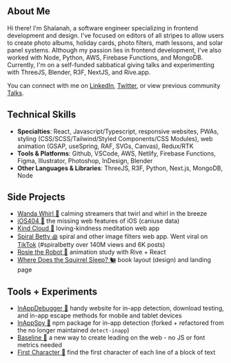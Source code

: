 <!-- ![](https://github.com/shalanah/shalanah/blob/master/shalanah.png?raw=true) -->

<!-- I create intuitive, interactive, and joyful interfaces. In the past, -->

## About Me

Hi there! I'm Shalanah, a software engineer specializing in frontend development and design. I've focused on editors of all stripes to allow users to create photo albums, holiday cards, photo filters, math lessons, and solar panel systems. Although my passion lies in frontend development, I've also worked with Node, Python, AWS, Firebase Functions, and MongoDB. Currently, I'm on a self-funded sabbatical giving talks and experimenting with ThreeJS, Blender, R3F, NextJS, and Rive.app. 

You can connect with me on <a target="_blank" href="https://linkedin.com/in/shalanah">LinkedIn</a>, <a target="_blank" href="https://twitter.com/shalanahfaith">Twitter</a>, or view previous community <a href="https://github.com/shalanah/talks">Talks</a>.

## Technical Skills
- **Specialties**: React, Javascript/Typescript, responsive websites, PWAs, styling (CSS/SCSS/Tailwind/Styled Components/CSS Modules), web animation (GSAP, useSpring, RAF, SVGs, Canvas), Redux/RTK
- **Tools & Platforms**: Github, VSCode, AWS, Netlify, Firebase Functions, Figma, Illustrator, Photoshop, InDesign, Blender
- **Other Languages & Libraries**: ThreeJS, R3F, Python, Next.js, MongoDB, Node
 
## Side Projects
- <a href="https://wandawhirl.com">Wanda Whirl 🎊</a> calming streamers that twirl and whirl in the breeze
- <a href="https://ios404.com">iOS404 🧃</a> the missing web features of iOS (caniuse data)
- <a href="https://kindcloud.app">Kind Cloud 🌈</a> loving-kindness meditation web app
- <a href="https://spiralbetty.com">Spiral Betty ꩜</a> spiral and other image filters web app. Went viral on <a href="https://tiktok.com/tag/spiralbetty">TikTok</a> (#spiralbetty over 140M views and 6K posts)
- [Rosie the Robot 🤖](https://rosie-rive.netlify.app/) animation study with Rive + React
- <a href="https://wheredoesthesquirrelsleep.com">Where Does the Squirrel Sleep? 🐿️</a> book layout (design) and landing page

## Tools + Experiments

- <a href="https://github.com/shalanah/inapp-debugger">InAppDebugger 🐞</a> handy website for in-app detection, download testing, and in-app escape methods for mobile and tablet devices
- <a href="https://github.com/shalanah/inapp-spy">InAppSpy 🔎</a> npm package for in-app detection (forked + refactored from the no longer maintained `detect-inapp`)
- <a href="https://github.com/shalanah/baseline">Baseline 📏</a> a new way to create leading on the web - no JS or font metrics needed
- [First Character 📝](https://github.com/shalanah/block-wrap-breaks) find the first character of each line of a block of text

<!--
## 💻 Code Challenges

- [Wordle Clone (Birdle)](https://github.com/shalanah/birdle)
- [BabylonJS](https://github.com/shalanah/babylonjs-try)
- [Company Team Page](https://github.com/shalanah/design-engineer-exercise)
- [Events calendar](https://github.com/shalanah/mia-events)
- [Slingshot](https://github.com/shalanah/slingshot)
-->

<!--
**shalanah/shalanah** is a ✨ _special_ ✨ repository because its `README.md` (this file) appears on your GitHub profile.

Here are some ideas to get you started:

- 🔭 I’m currently working on ...
- 🌱 I’m currently learning ...
- 👯 I’m looking to collaborate on ...
- 🤔 I’m looking for help with ...
- 💬 Ask me about ...
- 📫 How to reach me: ...
- 😄 Pronouns: ...
- ⚡ Fun fact: ...
-->
